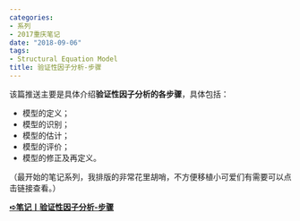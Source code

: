 ```yaml
---
categories:
- 系列
- 2017重庆笔记
date: "2018-09-06"
tags:
- Structural Equation Model
title: 验证性因子分析-步骤
---
```

该篇推送主要是具体介绍**验证性因子分析的各步骤**，具体包括：<!--more-->

- 模型的定义；
- 模型的识别；
- 模型的估计；
- 模型的评价；
- 模型的修正及再定义。

（最开始的笔记系列，我排版的非常花里胡哨，不方便移植小可爱们有需要可以点击链接查看。）

[**➪笔记丨验证性因子分析-步骤**](https://mp.weixin.qq.com/s?__biz=MzIwMDk1OTM2OQ==&mid=2247484460&idx=1&sn=9cb247e211dd7830ffc23b0eb8321f4f&chksm=96f470caa183f9dcf040efb4ecdc819b863a715b315c5e78c0827b6cd4fdf712a1ecc713f469&token=1412599005&lang=zh_CN&scene=21#wechat_redirect)
